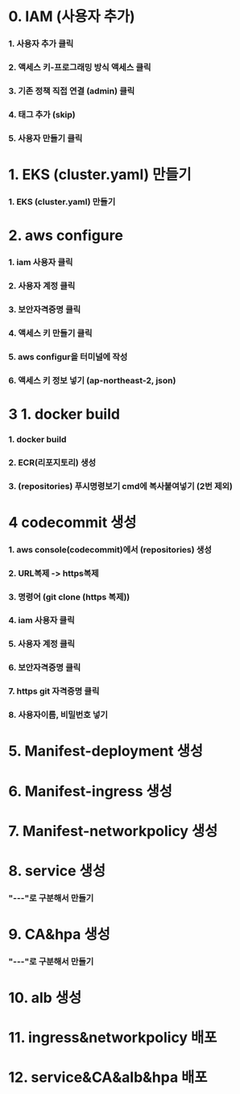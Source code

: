 # 0. IAM (사용자 추가)
### 1. 사용자 추가 클릭
### 2. 액세스 키-프로그래밍 방식 액세스 클릭
### 3. 기존 정책 직접 연결 (admin) 클릭
### 4. 태그 추가 (skip)
### 5. 사용자 만들기 클릭


# 1. EKS (cluster.yaml) 만들기
### 1. EKS (cluster.yaml) 만들기


# 2. aws configure 
### 1. iam 사용자 클릭
### 2. 사용자 계정 클릭
### 3. 보안자격증명 클릭
### 4. 액세스 키 만들기 클릭
### 5. aws configur을 터미널에 작성
### 6. 액세스 키 정보 넣기 (ap-northeast-2, json)


# 3  1. docker build
### 1. docker build
### 2. ECR(리포지토리) 생성
### 3. (repositories) 푸시명령보기 cmd에 복사붙여넣기 (2번 제외)


# 4 codecommit 생성
### 1. aws console(codecommit)에서 (repositories) 생성
### 2. URL복제 -> https복제
### 3. 명령어 (git clone (https 복제))
### 4. iam 사용자 클릭
### 5. 사용자 계정 클릭
### 6. 보안자격증명 클릭
### 7. https git 자격증명 클릭
### 8. 사용자이름, 비밀번호 넣기


# 5. Manifest-deployment 생성

# 6. Manifest-ingress 생성

# 7. Manifest-networkpolicy 생성

# 8. service 생성
### "---"로 구분해서 만들기

# 9. CA&hpa 생성
### "---"로 구분해서 만들기

# 10. alb 생성

# 11. ingress&networkpolicy 배포
# 12. service&CA&alb&hpa 배포



